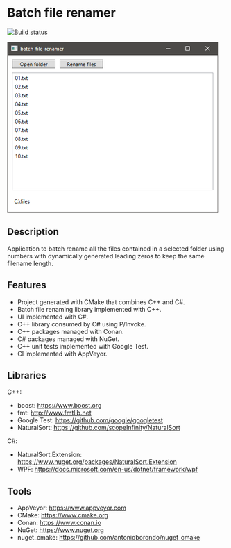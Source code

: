 # Batch file renamer
[![Build status](https://ci.appveyor.com/api/projects/status/7o2oy4ajr4r5tpcu?svg=true)](https://ci.appveyor.com/project/antonioborondo/batch-file-renamer)

![Screenshot](screenshot.png?raw=true)

## Description
Application to batch rename all the files contained in a selected folder using numbers with dynamically generated leading zeros to keep the same filename length.

## Features
- Project generated with CMake that combines C++ and C#.
- Batch file renaming library implemented with C++.
- UI implemented with C#.
- C++ library consumed by C# using P/Invoke.
- C++ packages managed with Conan.
- C# packages managed with NuGet.
- C++ unit tests implemented with Google Test.
- CI implemented with AppVeyor.

## Libraries
C++:
- boost: https://www.boost.org
- fmt: http://www.fmtlib.net
- Google Test: https://github.com/google/googletest
- NaturalSort: https://github.com/scopeInfinity/NaturalSort

C#:
- NaturalSort.Extension: https://www.nuget.org/packages/NaturalSort.Extension
- WPF: https://docs.microsoft.com/en-us/dotnet/framework/wpf

## Tools
- AppVeyor: https://www.appveyor.com
- CMake: https://www.cmake.org
- Conan: https://www.conan.io
- NuGet: https://www.nuget.org
- nuget_cmake: https://github.com/antonioborondo/nuget_cmake
